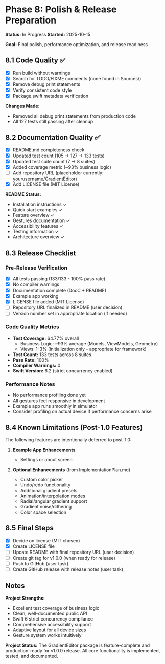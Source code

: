 # Phase 8: Polish & Release Preparation

**Status:** In Progress
**Started:** 2025-10-15

**Goal:** Final polish, performance optimization, and release readiness

## 8.1 Code Quality ✅

- [x] Run build without warnings
- [x] Search for TODO/FIXME comments (none found in Sources/)
- [x] Remove debug print statements
- [x] Verify consistent code style
- [x] Package.swift metadata verification

**Changes Made:**
- Removed all debug print statements from production code
- All 127 tests still passing after cleanup

## 8.2 Documentation Quality ✅

- [x] README.md completeness check
- [x] Updated test count (105 → 127 → 133 tests)
- [x] Updated test suite count (7 → 8 suites)
- [x] Added coverage metric (~93% business logic)
- [ ] Add repository URL (placeholder currently: yourusername/GradientEditor)
- [x] Add LICENSE file (MIT License)

**README Status:**
- Installation instructions ✓
- Quick start examples ✓
- Feature overview ✓
- Gestures documentation ✓
- Accessibility features ✓
- Testing information ✓
- Architecture overview ✓

## 8.3 Release Checklist

### Pre-Release Verification
- [x] All tests passing (133/133 - 100% pass rate)
- [x] No compiler warnings
- [x] Documentation complete (DocC + README)
- [x] Example app working
- [x] LICENSE file added (MIT License)
- [ ] Repository URL finalized in README (user decision)
- [ ] Version number set in appropriate location (if needed)

### Code Quality Metrics
- **Test Coverage:** 64.77% overall
  - Business Logic: ~93% average (Models, ViewModels, Geometry)
  - Views: 1-3% (initialization only - appropriate for framework)
- **Test Count:** 133 tests across 8 suites
- **Pass Rate:** 100%
- **Compiler Warnings:** 0
- **Swift Version:** 6.2 (strict concurrency enabled)

### Performance Notes
- No performance profiling done yet
- All gestures feel responsive in development
- Example app runs smoothly in simulator
- Consider profiling on actual device if performance concerns arise

## 8.4 Known Limitations (Post-1.0 Features)

The following features are intentionally deferred to post-1.0:

1. **Example App Enhancements**
   - Settings or about screen

2. **Optional Enhancements** (from ImplementationPlan.md)
   - Custom color picker
   - Undo/redo functionality
   - Additional gradient presets
   - Animation/interpolation modes
   - Radial/angular gradient support
   - Gradient noise/dithering
   - Color space selection

## 8.5 Final Steps

- [x] Decide on license (MIT chosen)
- [x] Create LICENSE file
- [ ] Update README with final repository URL (user decision)
- [ ] Create git tag for v1.0.0 (when ready for release)
- [ ] Push to GitHub (user task)
- [ ] Create GitHub release with release notes (user task)

## Notes

**Project Strengths:**
- Excellent test coverage of business logic
- Clean, well-documented public API
- Swift 6 strict concurrency compliance
- Comprehensive accessibility support
- Adaptive layout for all device sizes
- Gesture system works intuitively

**Project Status:**
The GradientEditor package is feature-complete and production-ready for v1.0.0 release. All core functionality is implemented, tested, and documented.
